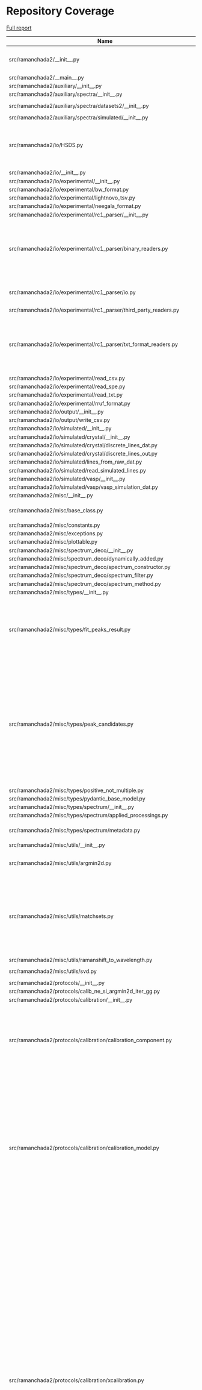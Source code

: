 # Repository Coverage

[Full report](https://htmlpreview.github.io/?https://github.com/h2020charisma/ramanchada2/blob/COVERAGE-REPORT/htmlcov/index.html)

| Name                                                                       |    Stmts |     Miss |   Cover |   Missing |
|--------------------------------------------------------------------------- | -------: | -------: | ------: | --------: |
| src/ramanchada2/\_\_init\_\_.py                                            |       29 |        7 |     76% |127-129, 133-136 |
| src/ramanchada2/\_\_main\_\_.py                                            |        0 |        0 |    100% |           |
| src/ramanchada2/auxiliary/\_\_init\_\_.py                                  |        0 |        0 |    100% |           |
| src/ramanchada2/auxiliary/spectra/\_\_init\_\_.py                          |        1 |        0 |    100% |           |
| src/ramanchada2/auxiliary/spectra/datasets2/\_\_init\_\_.py                |       19 |        2 |     89% | 1395-1396 |
| src/ramanchada2/auxiliary/spectra/simulated/\_\_init\_\_.py                |        5 |        0 |    100% |           |
| src/ramanchada2/io/HSDS.py                                                 |       92 |       58 |     37% |20-64, 89-91, 101, 109-112, 116-128 |
| src/ramanchada2/io/\_\_init\_\_.py                                         |        0 |        0 |    100% |           |
| src/ramanchada2/io/experimental/\_\_init\_\_.py                            |        3 |        0 |    100% |           |
| src/ramanchada2/io/experimental/bw\_format.py                              |       16 |        0 |    100% |           |
| src/ramanchada2/io/experimental/lightnovo\_tsv.py                          |       12 |        1 |     92% |        14 |
| src/ramanchada2/io/experimental/neegala\_format.py                         |       12 |        1 |     92% |        12 |
| src/ramanchada2/io/experimental/rc1\_parser/\_\_init\_\_.py                |        1 |        0 |    100% |           |
| src/ramanchada2/io/experimental/rc1\_parser/binary\_readers.py             |      143 |      136 |      5% |16-37, 41-116, 120-125, 130-134, 138-202 |
| src/ramanchada2/io/experimental/rc1\_parser/io.py                          |       50 |       11 |     78% |20, 22, 26, 28, 32, 38, 62-66 |
| src/ramanchada2/io/experimental/rc1\_parser/third\_party\_readers.py       |       35 |        1 |     97% |        29 |
| src/ramanchada2/io/experimental/rc1\_parser/txt\_format\_readers.py        |      122 |       37 |     70% |11-43, 84, 99-100, 110-115, 129, 131, 170-171 |
| src/ramanchada2/io/experimental/read\_csv.py                               |       11 |        7 |     36% |     10-19 |
| src/ramanchada2/io/experimental/read\_spe.py                               |       11 |        1 |     91% |         8 |
| src/ramanchada2/io/experimental/read\_txt.py                               |       43 |        0 |    100% |           |
| src/ramanchada2/io/experimental/rruf\_format.py                            |       16 |        0 |    100% |           |
| src/ramanchada2/io/output/\_\_init\_\_.py                                  |        0 |        0 |    100% |           |
| src/ramanchada2/io/output/write\_csv.py                                    |        3 |        1 |     67% |         5 |
| src/ramanchada2/io/simulated/\_\_init\_\_.py                               |        1 |        0 |    100% |           |
| src/ramanchada2/io/simulated/crystal/\_\_init\_\_.py                       |        0 |        0 |    100% |           |
| src/ramanchada2/io/simulated/crystal/discrete\_lines\_dat.py               |        6 |        0 |    100% |           |
| src/ramanchada2/io/simulated/crystal/discrete\_lines\_out.py               |       46 |        2 |     96% |    29, 34 |
| src/ramanchada2/io/simulated/lines\_from\_raw\_dat.py                      |        8 |        3 |     62% |      9-11 |
| src/ramanchada2/io/simulated/read\_simulated\_lines.py                     |       38 |       29 |     24% |     21-54 |
| src/ramanchada2/io/simulated/vasp/\_\_init\_\_.py                          |        0 |        0 |    100% |           |
| src/ramanchada2/io/simulated/vasp/vasp\_simulation\_dat.py                 |       19 |        0 |    100% |           |
| src/ramanchada2/misc/\_\_init\_\_.py                                       |        0 |        0 |    100% |           |
| src/ramanchada2/misc/base\_class.py                                        |       20 |       11 |     45% |3, 6, 12, 16, 20-26 |
| src/ramanchada2/misc/constants.py                                          |       21 |        0 |    100% |           |
| src/ramanchada2/misc/exceptions.py                                         |        6 |        0 |    100% |           |
| src/ramanchada2/misc/plottable.py                                          |       14 |        2 |     86% |    10, 17 |
| src/ramanchada2/misc/spectrum\_deco/\_\_init\_\_.py                        |        5 |        0 |    100% |           |
| src/ramanchada2/misc/spectrum\_deco/dynamically\_added.py                  |        3 |        0 |    100% |           |
| src/ramanchada2/misc/spectrum\_deco/spectrum\_constructor.py               |       21 |        1 |     95% |        23 |
| src/ramanchada2/misc/spectrum\_deco/spectrum\_filter.py                    |       20 |        1 |     95% |        23 |
| src/ramanchada2/misc/spectrum\_deco/spectrum\_method.py                    |       11 |        1 |     91% |        13 |
| src/ramanchada2/misc/types/\_\_init\_\_.py                                 |        3 |        0 |    100% |           |
| src/ramanchada2/misc/types/fit\_peaks\_result.py                           |      104 |       32 |     69% |16-19, 27, 31, 54, 64, 68, 100-108, 111, 133, 136-148 |
| src/ramanchada2/misc/types/peak\_candidates.py                             |       90 |       31 |     66% |27, 34, 37, 47-48, 51-56, 64, 68, 72, 76, 80, 84, 88, 91, 94, 101, 104-105, 108, 115, 118, 121-122, 125, 131, 134 |
| src/ramanchada2/misc/types/positive\_not\_multiple.py                      |        2 |        0 |    100% |           |
| src/ramanchada2/misc/types/pydantic\_base\_model.py                        |       12 |        2 |     83% |    13, 23 |
| src/ramanchada2/misc/types/spectrum/\_\_init\_\_.py                        |        2 |        0 |    100% |           |
| src/ramanchada2/misc/types/spectrum/applied\_processings.py                |       50 |        2 |     96% |    29, 65 |
| src/ramanchada2/misc/types/spectrum/metadata.py                            |       58 |       10 |     83% |31-36, 46, 50, 66, 87 |
| src/ramanchada2/misc/utils/\_\_init\_\_.py                                 |        4 |        0 |    100% |           |
| src/ramanchada2/misc/utils/argmin2d.py                                     |       64 |       21 |     67% |30-31, 63, 78-79, 88-103 |
| src/ramanchada2/misc/utils/matchsets.py                                    |      143 |       77 |     46% |27, 38, 59-60, 118-119, 133-137, 141-145, 154-185, 230-304 |
| src/ramanchada2/misc/utils/ramanshift\_to\_wavelength.py                   |       17 |        2 |     88% |    17, 27 |
| src/ramanchada2/misc/utils/svd.py                                          |       13 |       10 |     23% |8-13, 17-20 |
| src/ramanchada2/protocols/\_\_init\_\_.py                                  |        0 |        0 |    100% |           |
| src/ramanchada2/protocols/calib\_ne\_si\_argmin2d\_iter\_gg.py             |       38 |       38 |      0% |     1-122 |
| src/ramanchada2/protocols/calibration/\_\_init\_\_.py                      |        0 |        0 |    100% |           |
| src/ramanchada2/protocols/calibration/calibration\_component.py            |       72 |       22 |     69% |18, 46, 60, 68-72, 77, 82, 85-94, 97, 101-103, 106-107, 110-135 |
| src/ramanchada2/protocols/calibration/calibration\_model.py                |      116 |       37 |     68% |80-81, 88-89, 111-146, 163, 165, 198-202, 229, 231, 233, 244-245, 265, 267, 297-300, 303-305, 323, 325, 327 |
| src/ramanchada2/protocols/calibration/xcalibration.py                      |      241 |      120 |     50% |63, 66, 70-80, 83-95, 97, 102-122, 126, 135, 137, 165-174, 180-189, 193-195, 207-232, 257, 273, 281, 283, 297, 301-302, 344, 349, 353-366, 369, 385-402, 405, 416-423, 427, 434-436, 441-443, 447-458, 461, 466-468, 472-480, 483, 491-501, 504 |
| src/ramanchada2/protocols/calibration/ycalibration.py                      |      113 |       23 |     80% |63-73, 77, 121-122, 126, 175, 178-197, 212, 234-235 |
| src/ramanchada2/protocols/metadata\_helper.py                              |       22 |       10 |     55% |3, 8, 11, 16, 21, 26, 29-32 |
| src/ramanchada2/protocols/spectraframe.py                                  |       87 |       12 |     86% |50-51, 54-57, 75, 84-88, 94 |
| src/ramanchada2/protocols/twinning.py                                      |      106 |        6 |     94% |101, 126-127, 134-136 |
| src/ramanchada2/spectral\_components/\_\_init\_\_.py                       |        3 |        0 |    100% |           |
| src/ramanchada2/spectral\_components/baseline/\_\_init\_\_.py              |        0 |        0 |    100% |           |
| src/ramanchada2/spectral\_components/baseline/analytical.py                |        0 |        0 |    100% |           |
| src/ramanchada2/spectral\_components/baseline/baseline\_base.py            |        3 |        3 |      0% |       1-5 |
| src/ramanchada2/spectral\_components/baseline/numerical.py                 |        3 |        3 |      0% |       1-5 |
| src/ramanchada2/spectral\_components/peak\_profile/\_\_init\_\_.py         |        2 |        0 |    100% |           |
| src/ramanchada2/spectral\_components/peak\_profile/delta.py                |       24 |       24 |      0% |      3-34 |
| src/ramanchada2/spectral\_components/peak\_profile/gauss.py                |       24 |       11 |     54% |13-18, 21-22, 26, 30, 34 |
| src/ramanchada2/spectral\_components/peak\_profile/voigt.py                |        4 |        1 |     75% |         8 |
| src/ramanchada2/spectral\_components/spectral\_component.py                |        8 |        3 |     62% |     11-13 |
| src/ramanchada2/spectral\_components/spectral\_component\_collection.py    |       49 |       34 |     31% |14-18, 21, 26-27, 30-31, 34, 38-39, 42-43, 46-65 |
| src/ramanchada2/spectral\_components/spectral\_peak.py                     |       27 |       13 |     52% | 14, 17-30 |
| src/ramanchada2/spectrum/\_\_init\_\_.py                                   |       18 |        0 |    100% |           |
| src/ramanchada2/spectrum/arithmetics/\_\_init\_\_.py                       |        3 |        0 |    100% |           |
| src/ramanchada2/spectrum/arithmetics/add.py                                |       20 |        8 |     60% | 20, 22-29 |
| src/ramanchada2/spectrum/arithmetics/mul.py                                |       20 |        7 |     65% |19-21, 23-25, 29 |
| src/ramanchada2/spectrum/arithmetics/sub.py                                |       20 |       11 |     45% |     18-29 |
| src/ramanchada2/spectrum/arithmetics/truediv.py                            |       20 |        7 |     65% |18-20, 22-24, 28 |
| src/ramanchada2/spectrum/baseline/\_\_init\_\_.py                          |        3 |        0 |    100% |           |
| src/ramanchada2/spectrum/baseline/add\_baseline.py                         |       34 |        1 |     97% |        66 |
| src/ramanchada2/spectrum/baseline/baseline\_rc1.py                         |       45 |       12 |     73% | 19-29, 59 |
| src/ramanchada2/spectrum/baseline/moving\_minimum.py                       |       17 |        1 |     94% |        29 |
| src/ramanchada2/spectrum/calc/\_\_init\_\_.py                              |        3 |        0 |    100% |           |
| src/ramanchada2/spectrum/calc/central\_moments.py                          |       22 |       15 |     32% |     14-28 |
| src/ramanchada2/spectrum/calibration/\_\_init\_\_.py                       |        3 |        0 |    100% |           |
| src/ramanchada2/spectrum/calibration/by\_deltas.py                         |      179 |      143 |     20% |19-35, 38-47, 86-143, 155-173, 205-229, 253-273, 300-331 |
| src/ramanchada2/spectrum/calibration/change\_x\_units.py                   |       21 |        3 |     86% |26, 42, 59 |
| src/ramanchada2/spectrum/calibration/normalize.py                          |       32 |        0 |    100% |           |
| src/ramanchada2/spectrum/calibration/scale\_xaxis.py                       |       18 |        3 |     83% |     31-33 |
| src/ramanchada2/spectrum/calibration/scale\_yaxis.py                       |        7 |        1 |     86% |        26 |
| src/ramanchada2/spectrum/calibration/set\_new\_xaxis.py                    |       10 |        3 |     70% |     27-29 |
| src/ramanchada2/spectrum/creators/\_\_init\_\_.py                          |        3 |        0 |    100% |           |
| src/ramanchada2/spectrum/creators/from\_cache\_or\_calc.py                 |       42 |        2 |     95% |    43, 62 |
| src/ramanchada2/spectrum/creators/from\_chada.py                           |        9 |        0 |    100% |           |
| src/ramanchada2/spectrum/creators/from\_delta\_lines.py                    |       28 |        2 |     93% |    45, 47 |
| src/ramanchada2/spectrum/creators/from\_local\_file.py                     |       54 |        6 |     89% |51, 53, 58-59, 64, 85 |
| src/ramanchada2/spectrum/creators/from\_simulation.py                      |       25 |       14 |     44% |     45-61 |
| src/ramanchada2/spectrum/creators/from\_spectral\_component\_collection.py |       10 |        3 |     70% |     25-27 |
| src/ramanchada2/spectrum/creators/from\_stream.py                          |       75 |        6 |     92% |36-40, 47, 63 |
| src/ramanchada2/spectrum/creators/from\_test\_spe.py                       |       12 |        0 |    100% |           |
| src/ramanchada2/spectrum/creators/from\_theoretical\_lines.py              |       18 |        0 |    100% |           |
| src/ramanchada2/spectrum/creators/hdr\_from\_multi\_exposure.py            |       17 |        9 |     47% |     35-43 |
| src/ramanchada2/spectrum/filters/\_\_init\_\_.py                           |        3 |        0 |    100% |           |
| src/ramanchada2/spectrum/filters/add\_gaussian\_noise.py                   |       17 |        0 |    100% |           |
| src/ramanchada2/spectrum/filters/add\_gaussian\_noise\_drift.py            |       24 |        0 |    100% |           |
| src/ramanchada2/spectrum/filters/add\_poisson\_noise.py                    |       16 |        0 |    100% |           |
| src/ramanchada2/spectrum/filters/convolve.py                               |       21 |        2 |     90% |    47, 50 |
| src/ramanchada2/spectrum/filters/drop\_spikes.py                           |       32 |        6 |     81% |56-58, 105-107 |
| src/ramanchada2/spectrum/filters/dropna.py                                 |       17 |        0 |    100% |           |
| src/ramanchada2/spectrum/filters/moving\_average.py                        |       14 |        3 |     79% | 26-28, 47 |
| src/ramanchada2/spectrum/filters/moving\_median.py                         |       16 |        4 |     75% |12-16, 38, 60 |
| src/ramanchada2/spectrum/filters/pad\_zeros.py                             |       14 |        7 |     50% |     29-36 |
| src/ramanchada2/spectrum/filters/resampling.py                             |       65 |        6 |     91% |68, 78-79, 165, 172-173 |
| src/ramanchada2/spectrum/filters/sharpen\_lines.py                         |       49 |       33 |     33% |38-51, 73-88, 112-115 |
| src/ramanchada2/spectrum/filters/smoothing.py                              |       30 |       16 |     47% |     42-57 |
| src/ramanchada2/spectrum/filters/trim\_axes.py                             |       16 |        2 |     88% |     32-33 |
| src/ramanchada2/spectrum/multimap/\_\_init\_\_.py                          |        1 |        0 |    100% |           |
| src/ramanchada2/spectrum/multimap/spc.py                                   |       16 |        9 |     44% |     13-24 |
| src/ramanchada2/spectrum/peaks/\_\_init\_\_.py                             |        3 |        0 |    100% |           |
| src/ramanchada2/spectrum/peaks/find\_peaks.py                              |      118 |       35 |     70% |84-86, 110-135, 139-161 |
| src/ramanchada2/spectrum/peaks/find\_peaks\_BayesianGaussianMixture.py     |       14 |        6 |     57% |     42-50 |
| src/ramanchada2/spectrum/peaks/fit\_peaks.py                               |       95 |       10 |     89% |53-56, 65-68, 125-126 |
| src/ramanchada2/spectrum/peaks/get\_fitted\_peaks.py                       |       18 |        9 |     50% |     45-56 |
| src/ramanchada2/spectrum/spectrum.py                                       |      180 |       40 |     78% |38, 71, 77, 80-83, 89, 98-100, 133, 169-175, 197, 201-207, 214, 218-224, 233-236, 254, 259-261 |
| src/ramanchada2/theoretical\_lines/\_\_init\_\_.py                         |        0 |        0 |    100% |           |
| src/ramanchada2/theoretical\_lines/model\_from\_lines.py                   |       57 |       57 |      0% |      1-84 |
| tests/conftest.py                                                          |       29 |        1 |     97% |        35 |
| tests/end\_to\_end/test\_from\_cache\_or\_calc.py                          |       33 |        0 |    100% |           |
| tests/end\_to\_end/test\_generate\_and\_fit.py                             |       33 |        0 |    100% |           |
| tests/hierarchy\_test.py                                                   |        7 |        0 |    100% |           |
| tests/io/experimental/test\_input.py                                       |       10 |        1 |     90% |        10 |
| tests/io/simulated/crystal/test\_discrete\_lines\_dat.py                   |       12 |        0 |    100% |           |
| tests/io/simulated/crystal/test\_discrete\_lines\_out.py                   |        5 |        0 |    100% |           |
| tests/io/simulated/vasp/test\_vasp\_simulation\_dat.py                     |        7 |        0 |    100% |           |
| tests/misc/test\_argmin2d\_align.py                                        |       12 |        0 |    100% |           |
| tests/peak/pearson4\_test.py                                               |       50 |        0 |    100% |           |
| tests/protocols/test\_calibrationmodel.py                                  |      177 |       59 |     67% |126-129, 138-148, 173-202, 209-215, 228-229, 250-257, 262-263, 313-319, 341-342 |
| tests/protocols/test\_metadataextractor.py                                 |       16 |        1 |     94% |        19 |
| tests/protocols/test\_twinning.py                                          |       50 |        0 |    100% |           |
| tests/spectrum/creators/test\_from\_local\_file.py                         |       14 |        0 |    100% |           |
| tests/spectrum/creators/test\_from\_stream.py                              |       23 |        0 |    100% |           |
| tests/spectrum/creators/test\_spectrum\_init.py                            |       20 |        0 |    100% |           |
| tests/spectrum/filters/test\_dropna.py                                     |       11 |        0 |    100% |           |
| tests/spectrum/filters/test\_resample\_NUDFT.py                            |       22 |        0 |    100% |           |
| tests/spectrum/filters/test\_resample\_spline.py                           |       16 |        0 |    100% |           |
| tests/spectrum/test\_calibration.py                                        |       11 |        0 |    100% |           |
| tests/spectrum/test\_filters.py                                            |       16 |        0 |    100% |           |
| tests/spectrum/test\_metadata.py                                           |       38 |        0 |    100% |           |
| tests/spectrum/test\_normalize.py                                          |       20 |        0 |    100% |           |
| tests/spectrum/test\_random\_generator\_seeds.py                           |       90 |        0 |    100% |           |
|                                                                  **TOTAL** | **4713** | **1424** | **70%** |           |


## Setup coverage badge

Below are examples of the badges you can use in your main branch `README` file.

### Direct image

[![Coverage badge](https://raw.githubusercontent.com/h2020charisma/ramanchada2/COVERAGE-REPORT/badge.svg)](https://htmlpreview.github.io/?https://github.com/h2020charisma/ramanchada2/blob/COVERAGE-REPORT/htmlcov/index.html)

This is the one to use if your repository is private or if you don't want to customize anything.

### [Shields.io](https://shields.io) Json Endpoint

[![Coverage badge](https://img.shields.io/endpoint?url=https://raw.githubusercontent.com/h2020charisma/ramanchada2/COVERAGE-REPORT/endpoint.json)](https://htmlpreview.github.io/?https://github.com/h2020charisma/ramanchada2/blob/COVERAGE-REPORT/htmlcov/index.html)

Using this one will allow you to [customize](https://shields.io/endpoint) the look of your badge.
It won't work with private repositories. It won't be refreshed more than once per five minutes.

### [Shields.io](https://shields.io) Dynamic Badge

[![Coverage badge](https://img.shields.io/badge/dynamic/json?color=brightgreen&label=coverage&query=%24.message&url=https%3A%2F%2Fraw.githubusercontent.com%2Fh2020charisma%2Framanchada2%2FCOVERAGE-REPORT%2Fendpoint.json)](https://htmlpreview.github.io/?https://github.com/h2020charisma/ramanchada2/blob/COVERAGE-REPORT/htmlcov/index.html)

This one will always be the same color. It won't work for private repos. I'm not even sure why we included it.

## What is that?

This branch is part of the
[python-coverage-comment-action](https://github.com/marketplace/actions/python-coverage-comment)
GitHub Action. All the files in this branch are automatically generated and may be
overwritten at any moment.